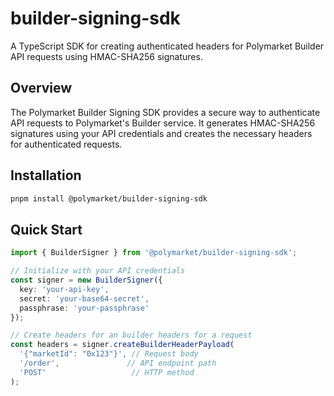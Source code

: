 # builder-signing-sdk

A TypeScript SDK for creating authenticated headers for Polymarket Builder API requests using HMAC-SHA256 signatures.

## Overview

The Polymarket Builder Signing SDK provides a secure way to authenticate API requests to Polymarket's Builder service. It generates HMAC-SHA256 signatures using your API credentials and creates the necessary headers for authenticated requests.

## Installation

```bash
pnpm install @polymarket/builder-signing-sdk
```

## Quick Start

```typescript
import { BuilderSigner } from '@polymarket/builder-signing-sdk';

// Initialize with your API credentials
const signer = new BuilderSigner({
  key: 'your-api-key',
  secret: 'your-base64-secret',
  passphrase: 'your-passphrase'
});

// Create headers for an builder headers for a request
const headers = signer.createBuilderHeaderPayload(
  '{"marketId": "0x123"}', // Request body
  '/order',               // API endpoint path
  'POST'                   // HTTP method
);
```